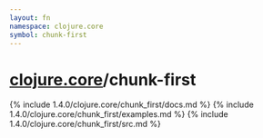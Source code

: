 ```yaml
---
layout: fn
namespace: clojure.core
symbol: chunk-first
---
```


# [clojure.core](../)/chunk-first

{% include 1.4.0/clojure.core/chunk_first/docs.md %}
{% include 1.4.0/clojure.core/chunk_first/examples.md %}
{% include 1.4.0/clojure.core/chunk_first/src.md %}

